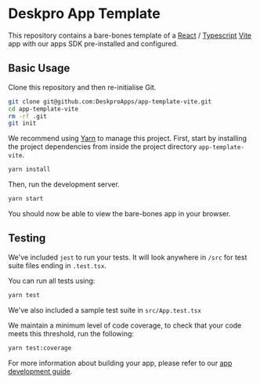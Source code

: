 Deskpro App Template
===

This repository contains a bare-bones template of a [React](https://reactjs.org/) / [Typescript](https://www.typescriptlang.org/) [Vite](https://vitejs.dev/) app with our apps SDK pre-installed and 
configured.

Basic Usage
---

Clone this repository and then re-initialise Git.

```bash
git clone git@github.com:DeskproApps/app-template-vite.git
cd app-template-vite
rm -rf .git
git init
```

We recommend using [Yarn](https://yarnpkg.com/) to manage this project. First, start by installing the project 
dependencies from inside the project directory `app-template-vite`.

```bash
yarn install
```

Then, run the development server.

```bash
yarn start
```

You should now be able to view the bare-bones app in your browser.

Testing
---

We've included `jest` to run your tests. It will look anywhere in `/src` for test suite files ending in `.test.tsx`.

You can run all tests using:

```bash
yarn test
```

We've also included a sample test suite in `src/App.test.tsx`

We maintain a minimum level of code coverage, to check that your code meets this threshold, run the following:

```bash
yarn test:coverage
```

For more information about building your app, please refer to our [app development guide](https://support.deskpro.com/en/guides/developers/how-to-build-a-basic-notes-app).
